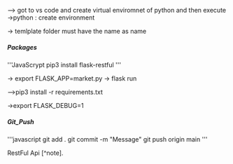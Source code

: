 <!-- To work with flask first you need to create env  -->
--> got to vs code and create virtual enviromnet of python and then execute 
->python : create environment 

<!-- converntions  -->
-> temlplate folder must have the  name as name  


##### Packages
'''JavaScrypt
pip3 install flask-restful
'''

<!-- to start the flask app -->
-> export FLASK_APP=market.py
-> flask run


<!-- to download  all requirements.txt -->
-->pip3 install -r requirements.txt

<!-- on the debugger mode  -->
->export FLASK_DEBUG=1




##### Git_Push
'''javascript
git add . 
git commit -m "Message"
git push origin main
'''




RestFul Api [^note].
[^1]: Request -> Api  -> Response .
[^2]: Communicate through HTTP,WEB and servers
[^3]: Methods-> GET POST PUT DELETE
[^4]: GET - > recieve resources
[^5]: POST - > add resources
[^6]: PUT - > update resources
[^7]: Delete - > delete resources






